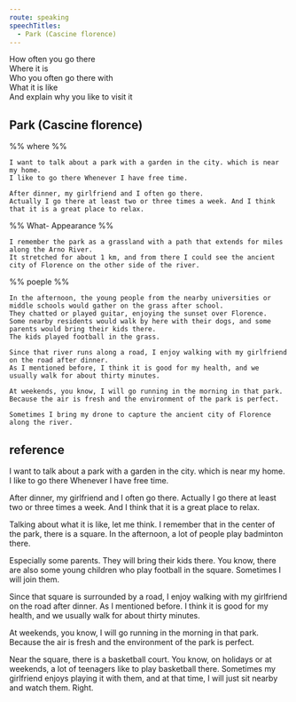 ```yaml
---
route: speaking
speechTitles:
  - Park (Cascine florence)
---
```


How often you go there  
Where it is  
Who you often go there with  
What it is like  
And explain why you like to visit it 
## Park (Cascine florence)
%% where %%
```
I want to talk about a park with a garden in the city. which is near my home. 
I like to go there Whenever I have free time.
```

```
After dinner, my girlfriend and I often go there. 
Actually I go there at least two or three times a week. And I think that it is a great place to relax.
```

%% What- Appearance %%
```
I remember the park as a grassland with a path that extends for miles along the Arno River.
It stretched for about 1 km, and from there I could see the ancient city of Florence on the other side of the river. 
```

%% poeple %%
```
In the afternoon, the young people from the nearby universities or middle schools would gather on the grass after school. 
They chatted or played guitar, enjoying the sunset over Florence.
Some nearby residents would walk by here with their dogs, and some parents would bring their kids there. 
The kids played football in the grass.
```


```
Since that river runs along a road, I enjoy walking with my girlfriend on the road after dinner. 
As I mentioned before, I think it is good for my health, and we usually walk for about thirty minutes.
```

```
At weekends, you know, I will go running in the morning in that park. Because the air is fresh and the environment of the park is perfect.
```

```
Sometimes I bring my drone to capture the ancient city of Florence along the river.
```

## reference
I want to talk about a park with a garden in the city. which is near my home. I like to go there Whenever I have free time.

After dinner, my girlfriend and I often go there. 
Actually I go there at least two or three times a week. And I think that it is a great place to relax.

Talking about what it is like, let me think. I remember that in the center of the park, there is a square. In the afternoon, a lot of people play badminton there. 

Especially some parents. They will bring their kids there. You know, there are also some young children who play football in the square. Sometimes I will join them.

Since that square is surrounded by a road, I enjoy walking with my girlfriend on the road after dinner. 
As I mentioned before. I think it is good for my health, and we usually walk for about thirty minutes.

At weekends, you know, I will go running in the morning in that park. Because the air is fresh and the environment of the park is perfect.

Near the square, there is a basketball court. You know, on holidays or at weekends, a lot of teenagers like to play basketball there. Sometimes my girlfriend enjoys playing it with them, and at that time, I will just sit nearby and watch them. Right.